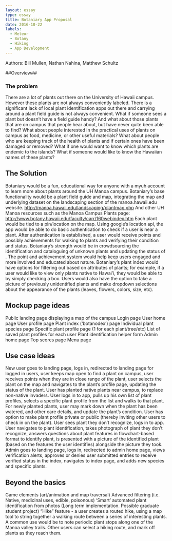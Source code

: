 ```yaml
---
layout: essay
type: essay
title: Botaniary App Proposal
date: 2016-10-22
labels:
  - Meteor
  - Botany
  - Hiking
  - App Development
---
```

Authors: Bill Mullen, Nathan Nahina, Matthew Schultz

##Overview##


### The problem

There are a lot of plants out there on the University of Hawaii campus. However these plants are not always conveniently labeled. There is a significant lack of local plant identification apps out there and carrying around a plant field guide is not always convenient.
What if someone sees a plant but doesn’t have a field guide handy?
And what about those plants that are on campus that people hear about, but have never quite been able to find?
What about people interested in the practical uses of plants on campus as food, medicine, or other useful materials?
What about people who are keeping track of the health of plants and if certain ones have been damaged or removed?
What if one would want to know which plants are endemic to the islands?
What if someone would like to know the Hawaiian names of these plants?

## The Solution

Botaniary would be a fun, educational way for anyone with a myuh account to learn more about plants around the UH Manoa campus.
Botaniary’s base functionality would be a plant field guide and map, integrating the map and underlying dataset on the landscaping section of the manoa.hawaii.edu website. http://manoa.hawaii.edu/landscaping/plantmap.php
And other UH Manoa resources such as the Manoa Campus Plants page:
http://www.botany.hawaii.edu/faculty/carr/160webindex.htm
Each plant would be tied to a pin/location on the map. Using google’s location api, the app would be able to do basic authentication to check if a user is near a plant. After authentication is established, a user would receive points and possibly achievements for walking to plants and verifying their condition and status.
Botaniary’s strength would be in crowdsourcing the identification and cataloguing of unknown plants and updating the status of . The point and achievement system would help keep users engaged and more involved and educated about nature.
Botaniary’s plant index would have options for filtering out based on attributes of plants; for example, if a user would like to view only plants native to Hawai’i, they would be able to by simply checking a box.
Users would also have the option to take a picture of previously unidentified plants and make dropdown selections about the appearance of the plants (leaves, flowers, colors, size, etc).


## Mockup page ideas

Public landing page displaying a map of the campus
Login page
User home page
User profile page
Plant index (‘botanodex’) page
Individual plant species page
Specific plant profile page (1 for each plant/tree/etc)
List of saved plant profiles for each user
Plant identification helper form
Admin home page
Top scores page
Menu page


## Use case ideas

New user goes to landing page, logs in, redirected to landing page for logged in users, user keeps map open to find a plant on campus, user receives points when they are in close range of the plant, user selects the plant on the map and navigates to the plant’s profile page, updating the status of the plant.
User has planted native plants near campus, to replace non-native invaders. User logs in to app, pulls up his own list of plant profiles, selects a specific plant profile from the list and walks to that plant. For newly planted plants, user may mark down when the plant has been watered, and other care details, and update the plant’s condition. User has option to make plant profile private or public (thereby inviting other users to check in on the plant).
User sees plant they don’t recognize, logs in to app. User navigates to plant identification, takes photograph of plant they don’t recognize, answers questions about plant features in flowchart-based format to identify plant, is presented with a picture of the identified plant (based on the features the user identifies) alongside the picture they took.
Admin goes to landing page, logs in, redirected to admin home page, views verification alerts, approves or denies user submitted entries to receive verified status in the index, navigates to index page, and adds new species and specific plants.


## Beyond the basics

Game elements (art/animation and map traversal)
Advanced filtering (i.e. Native, medicinal uses, edible, poisonous)
‘Smart’ automated plant identification from photos (Long term implementation. Possible graduate student project)
“Hike” feature - a user creates a routed hike, using a map tool to string together a walking route between a series of interesting plants. A common use would be to note periodic plant stops along one of the Manoa valley trails. Other users can select a hiking route, and mark off plants as they reach them.
